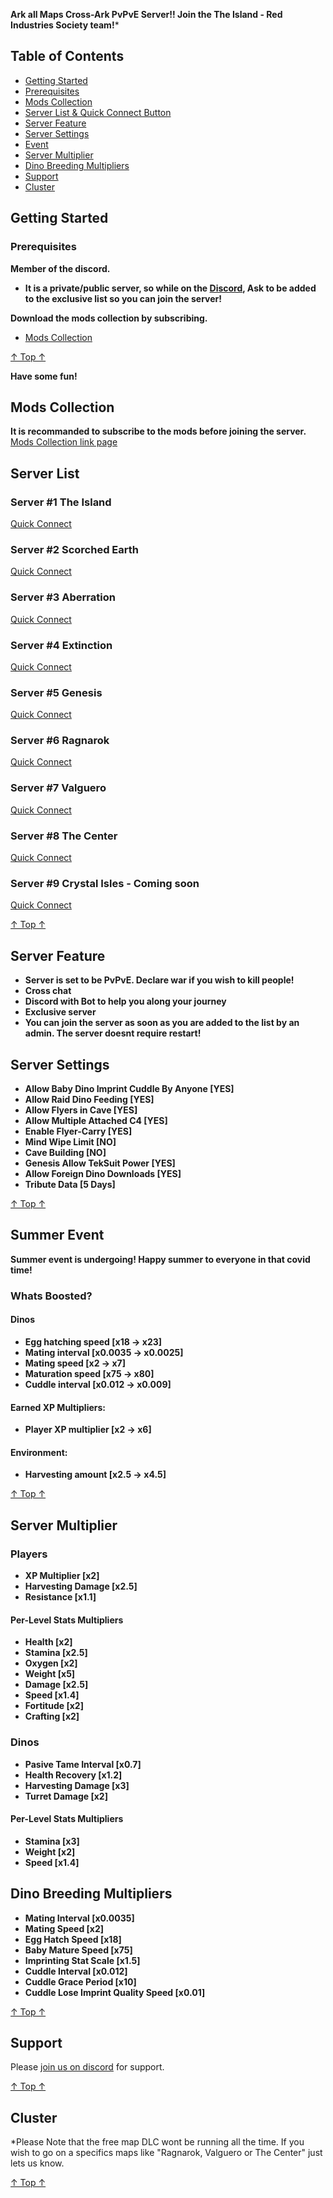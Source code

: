**Ark all Maps Cross-Ark PvPvE Server!! Join the The Island - Red Industries Society team!***
## Table of Contents
- [Getting Started](#getting-started)
- [Prerequisites](#prerequisites)
- [Mods Collection](#mods-collection)
- [Server List & Quick Connect Button](#server-list)
- [Server Feature](#server-feature)
- [Server Settings](#server-settings)
- [Event](#summer-event)
- [Server Multiplier](#server-multiplier)
- [Dino Breeding Multipliers](#dino-breeding-multipliers)
- [Support](#support)
- [Cluster](#cluster)

## Getting Started
### Prerequisites
**Member of the discord.**
- **It is a private/public server, so while on the [Discord](https://discord.gg/fxK6Va6), Ask to be added to the exclusive list so you can join the server!**

**Download the mods collection by subscribing.**
- [Mods Collection](https://steamcommunity.com/sharedfiles/filedetails/?id=2086028655)

[↑ Top ↑](#table-of-contents)

**Have some fun!**

## Mods Collection
**It is recommanded to subscribe to the mods before joining the server.**
[Mods Collection link page](https://steamcommunity.com/sharedfiles/filedetails/?id=2086028655)
## Server List

### Server #1 The Island

[Quick Connect](steam://connect/pauloczmotherfuckingark.jeremie-pilon.com:26080)

### Server #2 Scorched Earth

[Quick Connect](steam://connect/pauloczmotherfuckingark.jeremie-pilon.com:26081)

### Server #3 Aberration

[Quick Connect](steam://connect/pauloczmotherfuckingark.jeremie-pilon.com:26082)

### Server #4 Extinction

[Quick Connect](steam://connect/pauloczmotherfuckingark.jeremie-pilon.com:26083)

### Server #5 Genesis

[Quick Connect](steam://connect/pauloczmotherfuckingark.jeremie-pilon.com:26084)

### Server #6 Ragnarok

[Quick Connect](steam://connect/pauloczmotherfuckingark.jeremie-pilon.com:26085)

### Server #7 Valguero

[Quick Connect](steam://connect/pauloczmotherfuckingark.jeremie-pilon.com:26086)

### Server #8 The Center

[Quick Connect](steam://connect/pauloczmotherfuckingark.jeremie-pilon.com:26087)

### Server #9 Crystal Isles - Coming soon

[Quick Connect](steam://connect/pauloczmotherfuckingark.jeremie-pilon.com:26088)

[↑ Top ↑](#table-of-contents)
## Server Feature
- **Server is set to be PvPvE. Declare war if you wish to kill people!**
- **Cross chat**
- **Discord with Bot to help you along your journey**
- **Exclusive server**
- **You can join the server as soon as you are added to the list by an admin. The server doesnt require restart!**

## Server Settings
- **Allow Baby Dino Imprint Cuddle By Anyone [YES]**
- **Allow Raid Dino Feeding [YES]**
- **Allow Flyers in Cave [YES]**
- **Allow Multiple Attached C4 [YES]**
- **Enable Flyer-Carry [YES]**
- **Mind Wipe Limit [NO]**
- **Cave Building [NO]**
- **Genesis Allow TekSuit Power [YES]**
- **Allow Foreign Dino Downloads [YES]**
- **Tribute Data [5 Days]**

[↑ Top ↑](#table-of-contents)
## Summer Event
**Summer event is undergoing!
Happy summer to everyone in that covid time!**

### Whats Boosted?

#### Dinos
- **Egg hatching speed [x18 → x23]**
- **Mating interval [x0.0035 → x0.0025]**
- **Mating speed [x2 → x7]**
- **Maturation speed [x75 → x80]**
- **Cuddle interval [x0.012 → x0.009]**

#### Earned XP Multipliers:
- **Player XP multiplier [x2 → x6]**

#### Environment:
- **Harvesting amount [x2.5 → x4.5]**

[↑ Top ↑](#table-of-contents)
## Server Multiplier

### Players
- **XP Multiplier [x2]**
- **Harvesting Damage [x2.5]**
- **Resistance [x1.1]**

#### Per-Level Stats Multipliers
- **Health [x2]**
- **Stamina [x2.5]**
- **Oxygen [x2]**
- **Weight [x5]**
- **Damage [x2.5]**
- **Speed [x1.4]**
- **Fortitude [x2]**
- **Crafting [x2]**

### Dinos
- **Pasive Tame Interval [x0.7]**
- **Health Recovery [x1.2]**
- **Harvesting Damage [x3]**
- **Turret Damage [x2]**

#### Per-Level Stats Multipliers
- **Stamina [x3]**
- **Weight [x2]**
- **Speed [x1.4]**

## Dino Breeding Multipliers
- **Mating Interval [x0.0035]**
- **Mating Speed [x2]**
- **Egg Hatch Speed [x18]**
- **Baby Mature Speed [x75]**
- **Imprinting Stat Scale [x1.5]**
- **Cuddle Interval [x0.012]**
- **Cuddle Grace Period [x10]**
- **Cuddle Lose Imprint Quality Speed [x0.01]**

[↑ Top ↑](#table-of-contents)
## Support
Please [join us on discord](https://discord.gg/fxK6Va6) for support.

[↑ Top ↑](#table-of-contents)

## Cluster
*Please Note that the free map DLC wont be running all the time. If you wish to go on a specifics maps like "Ragnarok, Valguero or The Center" just lets us know.

[↑ Top ↑](#table-of-contents)
